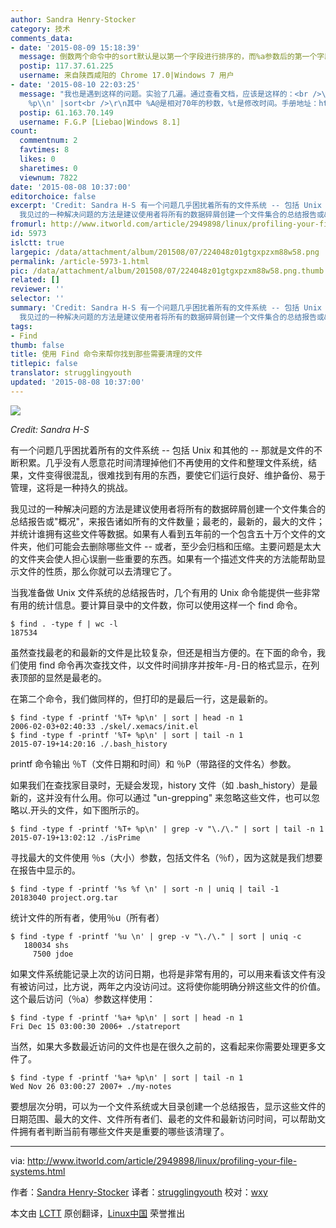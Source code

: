 ```yaml
---
author: Sandra Henry-Stocker
category: 技术
comments_data:
- date: '2015-08-09 15:18:39'
  message: 倒数两个命令中的sort默认是以第一个字段进行排序的，而%a参数后的第一个字段是星期几，问题出来了，排序后的输出并不是按照访问时间来进行排序的，这个如何破？或者，是我的理解有问题么？
  postip: 117.37.61.225
  username: 来自陕西咸阳的 Chrome 17.0|Windows 7 用户
- date: '2015-08-10 22:03:25'
  message: "我也是遇到这样的问题。实验了几遍。通过查看文档，应该是这样的：<br />\r\nfind -type f -printf '%A@ %t
    %p\\n' |sort<br />\r\n其中 %A@是相对70年的秒数，%t是修改时间。手册地址：http://man.he.net/man1/find"
  postip: 61.163.70.149
  username: F.G.P [Liebao|Windows 8.1]
count:
  commentnum: 2
  favtimes: 8
  likes: 0
  sharetimes: 0
  viewnum: 7822
date: '2015-08-08 10:37:00'
editorchoice: false
excerpt: 'Credit: Sandra H-S 有一个问题几乎困扰着所有的文件系统 -- 包括 Unix 和其他的 -- 那就是文件的不断积累。几乎没有人愿意花时间清理掉他们不再使用的文件和整理文件系统，结果，文件变得很混乱，很难找到有用的东西，要使它们运行良好、维护备份、易于管理，这将是一种持久的挑战。
  我见过的一种解决问题的方法是建议使用者将所有的数据碎屑创建一个文件集合的总结报告或&quot;概况&quot;，来报告诸如所有的文件数量；最老的，最新的，最大的文件；并统计谁拥有这些文件等数据。如果有人看到五年前的一个包含五十万个文件的文件夹，他们可能会去删'
fromurl: http://www.itworld.com/article/2949898/linux/profiling-your-file-systems.html
id: 5973
islctt: true
largepic: /data/attachment/album/201508/07/224048z01gtgxpzxm88w58.png
permalink: /article-5973-1.html
pic: /data/attachment/album/201508/07/224048z01gtgxpzxm88w58.png.thumb.jpg
related: []
reviewer: ''
selector: ''
summary: 'Credit: Sandra H-S 有一个问题几乎困扰着所有的文件系统 -- 包括 Unix 和其他的 -- 那就是文件的不断积累。几乎没有人愿意花时间清理掉他们不再使用的文件和整理文件系统，结果，文件变得很混乱，很难找到有用的东西，要使它们运行良好、维护备份、易于管理，这将是一种持久的挑战。
  我见过的一种解决问题的方法是建议使用者将所有的数据碎屑创建一个文件集合的总结报告或&quot;概况&quot;，来报告诸如所有的文件数量；最老的，最新的，最大的文件；并统计谁拥有这些文件等数据。如果有人看到五年前的一个包含五十万个文件的文件夹，他们可能会去删'
tags:
- Find
thumb: false
title: 使用 Find 命令来帮你找到那些需要清理的文件
titlepic: false
translator: strugglingyouth
updated: '2015-08-08 10:37:00'
---
```


![](/data/attachment/album/201508/07/224048z01gtgxpzxm88w58.png)


*Credit: Sandra H-S*


有一个问题几乎困扰着所有的文件系统 -- 包括 Unix 和其他的 -- 那就是文件的不断积累。几乎没有人愿意花时间清理掉他们不再使用的文件和整理文件系统，结果，文件变得很混乱，很难找到有用的东西，要使它们运行良好、维护备份、易于管理，这将是一种持久的挑战。


我见过的一种解决问题的方法是建议使用者将所有的数据碎屑创建一个文件集合的总结报告或"概况"，来报告诸如所有的文件数量；最老的，最新的，最大的文件；并统计谁拥有这些文件等数据。如果有人看到五年前的一个包含五十万个文件的文件夹，他们可能会去删除哪些文件 -- 或者，至少会归档和压缩。主要问题是太大的文件夹会使人担心误删一些重要的东西。如果有一个描述文件夹的方法能帮助显示文件的性质，那么你就可以去清理它了。


当我准备做 Unix 文件系统的总结报告时，几个有用的 Unix 命令能提供一些非常有用的统计信息。要计算目录中的文件数，你可以使用这样一个 find 命令。



```
$ find . -type f | wc -l
187534

```

虽然查找最老的和最新的文件是比较复杂，但还是相当方便的。在下面的命令，我们使用 find 命令再次查找文件，以文件时间排序并按年-月-日的格式显示，在列表顶部的显然是最老的。


在第二个命令，我们做同样的，但打印的是最后一行，这是最新的。



```
$ find -type f -printf '%T+ %p\n' | sort | head -n 1
2006-02-03+02:40:33 ./skel/.xemacs/init.el
$ find -type f -printf '%T+ %p\n' | sort | tail -n 1
2015-07-19+14:20:16 ./.bash_history

```

printf 命令输出 ％T（文件日期和时间）和 ％P（带路径的文件名）参数。


如果我们在查找家目录时，无疑会发现，history 文件（如 .bash\_history）是最新的，这并没有什么用。你可以通过 "un-grepping" 来忽略这些文件，也可以忽略以.开头的文件，如下图所示的。



```
$ find -type f -printf '%T+ %p\n' | grep -v "\./\." | sort | tail -n 1
2015-07-19+13:02:12 ./isPrime

```

寻找最大的文件使用 ％s（大小）参数，包括文件名（％f），因为这就是我们想要在报告中显示的。



```
$ find -type f -printf '%s %f \n' | sort -n | uniq | tail -1
20183040 project.org.tar

```

统计文件的所有者，使用％u（所有者）



```
$ find -type f -printf '%u \n' | grep -v "\./\." | sort | uniq -c
   180034 shs
     7500 jdoe

```

如果文件系统能记录上次的访问日期，也将是非常有用的，可以用来看该文件有没有被访问过，比方说，两年之内没访问过。这将使你能明确分辨这些文件的价值。这个最后访问（％a）参数这样使用：



```
$ find -type f -printf '%a+ %p\n' | sort | head -n 1
Fri Dec 15 03:00:30 2006+ ./statreport

```

当然，如果大多数最近​​访问的文件也是在很久之前的，这看起来你需要处理更多文件了。



```
$ find -type f -printf '%a+ %p\n' | sort | tail -n 1
Wed Nov 26 03:00:27 2007+ ./my-notes

```

要想层次分明，可以为一个文件系统或大目录创建一个总结报告，显示这些文件的日期范围、最大的文件、文件所有者们、最老的文件和最新访问时间，可以帮助文件拥有者判断当前有哪些文件夹是重要的哪些该清理了。




---


via: <http://www.itworld.com/article/2949898/linux/profiling-your-file-systems.html>


作者：[Sandra Henry-Stocker](http://www.itworld.com/author/Sandra-Henry_Stocker/) 译者：[strugglingyouth](https://github.com/strugglingyouth) 校对：[wxy](https://github.com/wxy)


本文由 [LCTT](https://github.com/LCTT/TranslateProject) 原创翻译，[Linux中国](https://linux.cn/) 荣誉推出